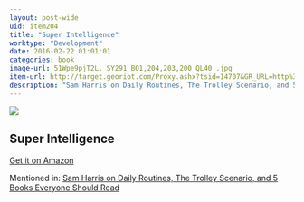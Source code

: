 ```yaml
---
layout: post-wide
uid: item204
title: "Super Intelligence"
worktype: "Development"
date: 2016-02-22 01:01:01
categories: book
image-url: 51Wpe9pjT2L._SY291_BO1,204,203,200_QL40_.jpg
item-url: http://target.georiot.com/Proxy.ashx?tsid=14707&GR_URL=http%3A%2F%2Fwww.amazon.com%2FSuperintelligence-Dangers-Strategies-Nick-Bostrom%2Fdp%2F1501227742%2F
description: "Sam Harris on Daily Routines, The Trolley Scenario, and 5 Books Everyone Should Read"
---
```

<a href="http://target.georiot.com/Proxy.ashx?tsid=14707&GR_URL=http%3A%2F%2Fwww.amazon.com%2FSuperintelligence-Dangers-Strategies-Nick-Bostrom%2Fdp%2F1501227742%2F" target="blank"><img src="../../../../img/thumbs/51Wpe9pjT2L._SY291_BO1,204,203,200_QL40_.jpg" class="prod-img"></a>
<h2>Super Intelligence</h2>
<p><a href="http://target.georiot.com/Proxy.ashx?tsid=14707&GR_URL=http%3A%2F%2Fwww.amazon.com%2FSuperintelligence-Dangers-Strategies-Nick-Bostrom%2Fdp%2F1501227742%2F" target="blank">Get it on Amazon</a><p>
<p>Mentioned in: <a href="http://fourhourworkweek.com/2015/07/08/sam-harris-on-daily-routines-the-trolley-scenario-and-5-books-everyone-should-read/" target="blank">Sam Harris on Daily Routines, The Trolley Scenario, and 5 Books Everyone Should Read</a></p>
